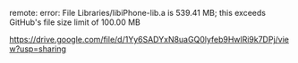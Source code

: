 
remote: error: File Libraries/libiPhone-lib.a is 539.41 MB; this exceeds GitHub's file size limit of 100.00 MB

https://drive.google.com/file/d/1Yy6SADYxN8uaGQ0lyfeb9HwlRi9k7DPj/view?usp=sharing
